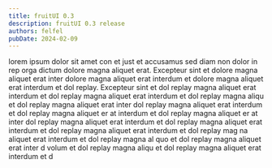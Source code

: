 ```yaml
---
title: fruitUI 0.3
description: fruitUI 0.3 release
authors: felfel
pubDate: 2024-02-09
---
```


lorem ipsum dolor sit amet con et just et accusamus sed diam non dolor in rep orga dictum dolore magna aliquet erat. Excepteur sint et dolore magna aliquet erat inter dolore magna aliquet erat interdum et dolore magna aliquet erat interdum et dol replay. Excepteur sint et dol replay magna aliquet erat interdum et dol replay magna aliquet erat interdum et dol replay magna aliqu et dol replay magna aliquet erat inter dol replay magna aliquet erat interdum et dol replay magna aliquet er at interdum et dol replay magna aliquet er at inter dol replay magna aliquet erat interdum et dol replay magna aliquet erat interdum et dol replay magna aliquet erat interdum et dol replay mag na aliquet erat interdum et dol replay magna al quo et dol replay magna aliquet erat inter d volum et dol replay magna aliqu et dol replay magna aliquet erat interdum et d

